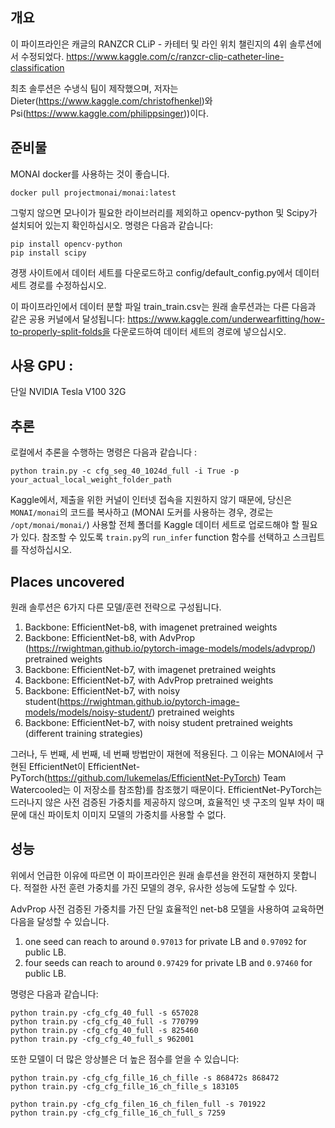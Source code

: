 ## 개요
이 파이프라인은 캐글의 RANZCR CLiP - 카테터 및 라인 위치 챌린지의 4위 솔루션에서 수정되었다. https://www.kaggle.com/c/ranzcr-clip-catheter-line-classification

최초 솔루션은 수냉식 팀이 제작했으며, 저자는 Dieter(https://www.kaggle.com/christofhenkel)와 Psi(https://www.kaggle.com/philippsinger))이다.

## 준비물
MONAI docker를 사용하는 것이 좋습니다.

```
docker pull projectmonai/monai:latest
```

그렇지 않으면 모나이가 필요한 라이브러리를 제외하고 opencv-python 및 Scipy가 설치되어 있는지 확인하십시오. 명령은 다음과 같습니다:

```
pip install opencv-python
pip install scipy
```

경쟁 사이트에서 데이터 세트를 다운로드하고 config/default_config.py에서 데이터 세트 경로를 수정하십시오.

이 파이프라인에서 데이터 분할 파일 train_train.csv는 원래 솔루션과는 다른 다음과 같은 공용 커널에서 달성됩니다: https://www.kaggle.com/underwearfitting/how-to-properly-split-folds을 다운로드하여 데이터 세트의 경로에 넣으십시오.

## 사용 GPU :
단일 NVIDIA Tesla V100 32G

## 추론
로컬에서 추론을 수행하는 명령은 다음과 같습니다 :

```
python train.py -c cfg_seg_40_1024d_full -i True -p your_actual_local_weight_folder_path
```

Kaggle에서, 제출을 위한 커널이 인터넷 접속을 지원하지 않기 때문에, 당신은 `MONAI/monai`의 코드를 복사하고 (MONAI 도커를 사용하는 경우, 경로는 `/opt/monai/monai/`) 사용할 전체 폴더를 Kaggle 데이터 세트로 업로드해야 할 필요가 있다. 참조할 수 있도록 `train.py`의 `run_infer` function 함수를 선택하고 스크립트를 작성하십시오.

## Places uncovered
원래 솔루션은 6가지 다른 모델/훈련 전략으로 구성됩니다.

1.	Backbone: EfficientNet-b8, with imagenet pretrained weights
2.	Backbone: EfficientNet-b8, with AdvProp (https://rwightman.github.io/pytorch-image-models/models/advprop/) pretrained weights
3.	Backbone: EfficientNet-b7, with imagenet pretrained weights
4.	Backbone: EfficientNet-b7, with AdvProp pretrained weights
5.	Backbone: EfficientNet-b7, with noisy student(https://rwightman.github.io/pytorch-image-models/models/noisy-student/) pretrained weights
6.	Backbone: EfficientNet-b7, with noisy student pretrained weights (different training strategies)

그러나, 두 번째, 세 번째, 네 번째 방법만이 재현에 적용된다. 그 이유는 MONAI에서 구현된 EfficientNet이 EfficientNet-PyTorch(https://github.com/lukemelas/EfficientNet-PyTorch) Team Watercooled는 이 저장소를 참조함)를 참조했기 때문이다. EfficientNet-PyTorch는 드러나지 않은 사전 검증된 가중치를 제공하지 않으며, 효율적인 넷 구조의 일부 차이 때문에 대신 파이토치 이미지 모델의 가중치를 사용할 수 없다.

## 성능
위에서 언급한 이유에 따르면 이 파이프라인은 원래 솔루션을 완전히 재현하지 못합니다. 적절한 사전 훈련 가중치를 가진 모델의 경우, 유사한 성능에 도달할 수 있다.

AdvProp 사전 검증된 가중치를 가진 단일 효율적인 net-b8 모델을 사용하여 교육하면 다음을 달성할 수 있습니다.

1. one seed can reach to around `0.97013` for private LB and `0.97092` for public LB.
2. four seeds can reach to around `0.97429` for private LB and `0.97460` for public LB.

명령은 다음과 같습니다:

```
python train.py -cfg_cfg_40_full -s 657028
python train.py -cfg_cfg_40_full -s 770799
python train.py -cfg_cfg_40_full -s 825460
python train.py -cfg_cfg_40_full_s 962001
```

또한 모델이 더 많은 앙상블은 더 높은 점수를 얻을 수 있습니다:

```
python train.py -cfg_cfg_fille_16_ch_fille -s 868472s 868472
python train.py -cfg_cfg_fille_16_ch_fille_s 183105

python train.py -cfg_cfg_filen_16_ch_filen_full -s 701922
python train.py -cfg_cfg_fille_16_ch_full_s 7259
```
